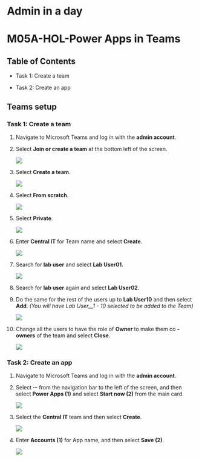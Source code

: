 # Admin in a day

# M05A-HOL-Power Apps in Teams

## Table of Contents
   
   - Task 1: Create a team  

   - Task 2: Create an app

## Teams setup

### Task 1: Create a team

1. Navigate to Microsoft Teams and log in with the **admin account**.

2. Select **Join or create a team** at the bottom left of the screen.

   ![](images/M05/T1A-S2.png)

3. Select **Create a team**.

   ![](images/M05/T1A-S3.png)

4. Select **From scratch**.

   ![](images/M05/T1A-S4.png)

5. Select **Private**.

   ![](images/M05/T1A-S5.png)

6. Enter **Central IT** for Team name and select **Create**.

   ![](images/M05/T1A-S6.png)

7. Search for **lab user** and select **Lab User01**.

   ![](images/M05/T1A-S7.png)

8. Search for **lab user** again and select **Lab User02**.

9. Do the same for the rest of the users up to **Lab User10** and then select **Add**. _(You will have Lab User__1 - 10 selected to be added to the Team)_

   ![](images/M05/T1A-S9.png)

10. Change all the users to have the role of **Owner** to make them co **- owners** of the team and select **Close**.

    ![](images/M05/T1A-S10.png)

### Task 2: Create an app

1. Navigate to Microsoft Teams and log in with the **admin account**.

2. Select **∙∙∙** from the navigation bar to the left of the screen, and then select **Power Apps (1)** and select **Start now (2)** from the main card.

   ![](images/M05/T2A-S2.png)

3. Select the **Central IT** team and then select **Create**.

   ![](images/M05/T2A-S3.png)

4. Enter **Accounts (1)** for App name, and then select **Save (2)**.

   ![](images/M05/T2A-S4.png)

